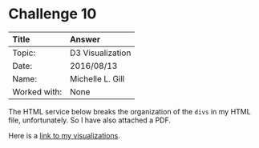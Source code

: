 # Challenge 10

| Title        | Answer                     |
| :----------  | :------------------------  |
| Topic:       | D3 Visualization           |
| Date:        | 2016/08/13                 |
| Name:        | Michelle L. Gill           |
| Worked with: | None                       |

The HTML service below breaks the organization of the `divs` in my HTML file, unfortunately. So I have also attached a PDF.

Here is a [link to my visualizations](http://htmlpreview.github.io/?https://raw.githubusercontent.com/mlgill/nyc16_ds8/master/challenges/submissions/10-d3/michelle/index.html?token=ABrQOZhu_s9-MGNuhLaQ4Yu6WbWk1UYJks5Xu0mKwA%3D%3D).